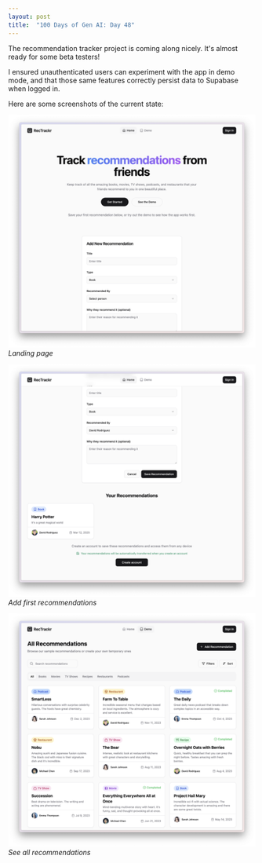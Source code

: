 ```yaml
---
layout: post
title:  "100 Days of Gen AI: Day 48"
---
```


The recommendation tracker project is coming along nicely. It's almost ready for some beta testers!

I ensured unauthenticated users can experiment with the app in demo mode, and that those same features correctly persist data to Supabase when logged in.

Here are some screenshots of the current state:

![Landing page](../assets/2025-03-12-rectrackr-landing.png)
*Landing page*

![Add first recommendations](../assets/2025-03-12-rectrackr-add.png)
*Add first recommendations*

![See all recommendations](../assets/2025-03-12-rectrackr-all.png)
*See all recommendations*
